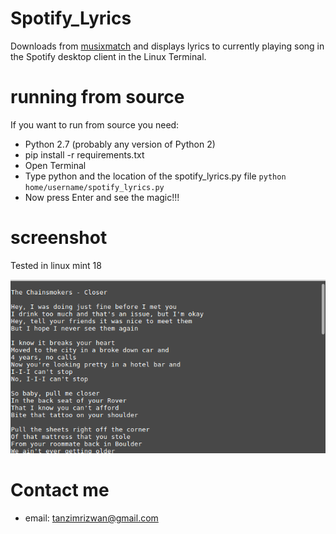 # Spotify_Lyrics
Downloads from [musixmatch](www.musixmatch.com) and displays lyrics to currently playing song in the Spotify desktop client in the Linux Terminal.


# running from source
If you want to run from source you need:

* Python 2.7 (probably any version of Python 2)
* pip install -r requirements.txt
* Open Terminal 
* Type python and the location of the spotify_lyrics.py file
    ```python home/username/spotify_lyrics.py ```
* Now press Enter and see the magic!!!




# screenshot
Tested in linux mint 18

![ScreenShot](Screenshot.png)


# Contact me
* email: tanzimrizwan@gmail.com
